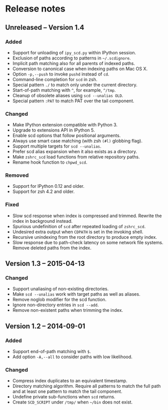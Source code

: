 # Release notes

## Unreleased – Version 1.4

### Added

- Support for unloading of `ipy_scd.py` within IPython session.
- Exclusion of paths according to patterns in `~/.scdignore`.
- Implicit path matching also for all parents of indexed paths.
- Conversion to canonical case when indexing paths on Mac OS X.
- Option `-p,--push` to invoke `pushd` instead of `cd`.
- Command-line completion for `scd` in zsh.
- Special pattern `./` to match only under the current directory.
- Start-of-path matching with `^`, for example, `^/tmp`.
- Cleanup of obsolete aliases using `scd --unalias OLD`.
- Special pattern `:PAT` to match PAT over the tail component.

### Changed

- Make IPython extension compatible with Python 3.
- Upgrade to extensions API in IPython 5.
- Enable scd options that follow positional arguments.
- Always use smart case matching (with zsh `(#l)` globbing flag).
- Support multiple targets for `scd --unalias`.
- Prefer scd alias expansion when it also exists as a directory.
- Make `zshrc_scd` load functions from relative repository paths.
- Rename hook function to `chpwd_scd`.

### Removed

- Support for IPython 0.12 and older.
- Support for zsh 4.2 and older.

### Fixed

- Slow scd response when index is compressed and trimmed.
  Rewrite the index in background instead.
- Spurious undefinition of `scd` after repeated loading of `zshrc_scd`.
- Undesired extra output when `CDPATH` is set in the invoking shell.
- Recursive unindexing from the root directory to produce empty index.
- Slow response due to path-check latency on some network file systems.
  Remove deleted paths from the index.


## Version 1.3 – 2015-04-13

### Changed

- Support unaliasing of non-existing directories.
- Make `scd --unalias` work with target paths as well as aliases.
- Remove noglob modifier for the scd function.
- Ignore non-directory entries in `scd --add`.
- Remove non-existent paths when trimming the index.


## Version 1.2 – 2014-09-01

### Added

- Support end-of-path matching with `$`.
- Add option `-A,--all` to consider paths with low likelihood.

### Changed

- Compress index duplicates to an equivalent timestamp.
- Directory matching algorithm.  Require all patterns to match
  the full path and at least one pattern to match the tail component.
- Undefine private sub-functions when `scd` returns.
- Create `SCD_SCRIPT` under `/tmp/` when `~/bin` does not exist.
